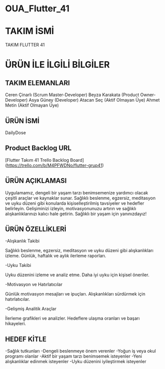 # OUA_Flutter_41

# TAKIM İSMİ
 TAKIM FLUTTER 41

 # ÜRÜN İLE İLGİLİ BİLGİLER

 ## TAKIM ELEMANLARI

 Ceren Çinarlı (Scrum Master-Developer)
 Beyza Karakata (Product Owner-Developer)
 Asya Güney (Developer)
 Atacan Seç (Aktif Olmayan Üye)
 Ahmet Metin (Aktif Olmayan Üye)

 ## ÜRÜN İSMİ

 DailyDose

 ## Product Backlog URL

 [Flutter Takım 41 Trello Backlog Board] (https://trello.com/b/M4PFWDNo/flutter-grup41)

 ## ÜRÜN AÇIKLAMASI

 Uygulamamız, dengeli bir yaşam tarzı benimsemenize yardımcı olacak çeşitli araçlar ve kaynaklar sunar. Sağlıklı beslenme, egzersiz, meditasyon ve uyku düzeni gibi konularda kişiselleştirilmiş tavsiyeler ve hedefler belirleyin. Gelişiminizi izleyin, motivasyonunuzu artırın ve sağlıklı alışkanlıklarınızı kalıcı hale getirin. Sağlıklı bir yaşam için yanınızdayız!

 ## ÜRÜN ÖZELLİKLERİ

 -Alışkanlık Takibi

Sağlıklı beslenme, egzersiz, meditasyon ve uyku düzeni gibi alışkanlıkları izleme.
Günlük, haftalık ve aylık ilerleme raporları.

-Uyku Takibi

Uyku düzenini izleme ve analiz etme.
Daha iyi uyku için kişisel öneriler.

-Motivasyon ve Hatırlatıcılar

Günlük motivasyon mesajları ve ipuçları.
Alışkanlıkları sürdürmek için hatırlatıcılar.

-Gelişmiş Analitik Araçlar

İlerleme grafikleri ve analizler.
Hedeflere ulaşma oranları ve başarı hikayeleri.

## HEDEF KİTLE

-Sağlık tutkunları
-Dengeli beslenmeye önem verenler
-Yoğun iş veya okul programı olanlar
-Aktif bir yaşam tarzı benimsemek isteyenler
-Yeni alışkanlıklar edinmek isteyenler
-Uyku düzenini iyileştirmek isteyenler


 
 
 
